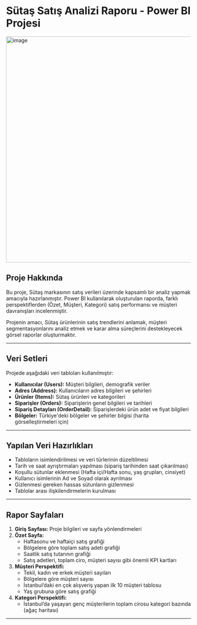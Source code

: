 # Sütaş Satış Analizi Raporu - Power BI Projesi

<img width="1100" height="616" alt="image" src="https://github.com/user-attachments/assets/91649c3a-639f-48c3-9dd7-967672f663f3" />


## Proje Hakkında
Bu proje, Sütaş markasının satış verileri üzerinde kapsamlı bir analiz yapmak amacıyla hazırlanmıştır. Power BI kullanılarak oluşturulan raporda, farklı perspektiflerden (Özet, Müşteri, Kategori) satış performansı ve müşteri davranışları incelenmiştir.  

Projenin amacı, Sütaş ürünlerinin satış trendlerini anlamak, müşteri segmentasyonlarını analiz etmek ve karar alma süreçlerini destekleyecek görsel raporlar oluşturmaktır.

---

## Veri Setleri
Projede aşağıdaki veri tabloları kullanılmıştır:

- **Kullanıcılar (Users):** Müşteri bilgileri, demografik veriler
- **Adres (Address):** Kullanıcıların adres bilgileri ve şehirleri
- **Ürünler (Items):** Sütaş ürünleri ve kategorileri
- **Siparişler (Orders):** Siparişlerin genel bilgileri ve tarihleri
- **Sipariş Detayları (OrderDetail):** Siparişlerdeki ürün adet ve fiyat bilgileri
- **Bölgeler:** Türkiye'deki bölgeler ve şehirler bilgisi (harita görselleştirmeleri için)

---

## Yapılan Veri Hazırlıkları
- Tabloların isimlendirilmesi ve veri türlerinin düzeltilmesi
- Tarih ve saat ayrıştırmaları yapılması (sipariş tarihinden saat çıkarılması)
- Koşullu sütunlar eklenmesi (Hafta içi/Hafta sonu, yaş grupları, cinsiyet)
- Kullanıcı isimlerinin Ad ve Soyad olarak ayrılması
- Gizlenmesi gereken hassas sütunların gizlenmesi
- Tablolar arası ilişkilendirmelerin kurulması

---

## Rapor Sayfaları
1. **Giriş Sayfası:** Proje bilgileri ve sayfa yönlendirmeleri  
2. **Özet Sayfa:**  
   - Haftasonu ve haftaiçi satış grafiği  
   - Bölgelere göre toplam satış adeti grafiği  
   - Saatlik satış tutarının grafiği  
   - Satış adetleri, toplam ciro, müşteri sayısı gibi önemli KPI kartları  
3. **Müşteri Perspektifi:**  
   - Tekil, kadın ve erkek müşteri sayıları  
   - Bölgelere göre müşteri sayısı  
   - İstanbul’daki en çok alışveriş yapan ilk 10 müşteri tablosu  
   - Yaş grubuna göre satış grafiği  
4. **Kategori Perspektifi:**  
   - İstanbul’da yaşayan genç müşterilerin toplam cirosu kategori bazında (ağaç haritası)

---

